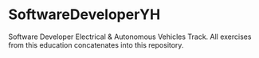 # SoftwareDeveloperYH
Software Developer Electrical &amp; Autonomous Vehicles Track. All exercises from this education concatenates into this repository.
